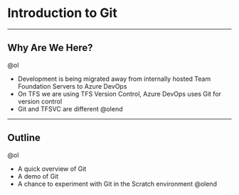 # Introduction to Git

---

## Why Are We Here?

@ol
- Development is being migrated away from internally hosted Team Foundation Servers to Azure DevOps
- On TFS we are using TFS Version Control, Azure DevOps uses Git for version control
- Git and TFSVC are different
@olend

---

## Outline

@ol
- A quick overview of Git
- A demo of Git
- A chance to experiment with Git in the Scratch environment
@olend


